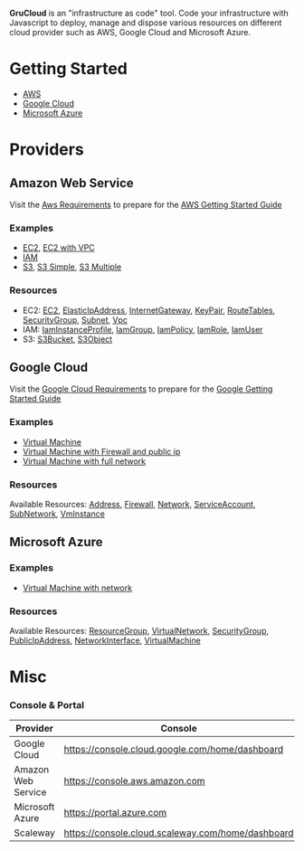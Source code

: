 **GruCloud** is an "infrastructure as code" tool.
Code your infrastructure with Javascript to deploy, manage and dispose various resources on different cloud provider such as AWS, Google Cloud and Microsoft Azure.

# Getting Started

- [AWS](./docusaurus/docs/aws/AwsGettingStarted.md)
- [Google Cloud](./docusaurus/docs/google/GoogleGettingStarted.md)
- [Microsoft Azure](./docusaurus/docs/azure/AzureGettingStarted.md)

# Providers

## Amazon Web Service

Visit the [Aws Requirements](./docusaurus/docs/aws/AwsRequirements.md) to prepare for the [AWS Getting Started Guide](./docusaurus/docs/aws/AwsGettingStarted.md)

### Examples

- [EC2](./examples/aws/ec2), [EC2 with VPC](./examples/aws/ec2-vpc)
- [IAM](./examples/aws/iam)
- [S3](./examples/aws/s3), [S3 Simple](./examples/aws/s3-simple), [S3 Multiple](./examples/aws/s3-multiple)

### Resources

- EC2: [EC2](./docusaurus/docs/aws/resources/EC2/EC2.md), [ElasticIpAddress](./docusaurus/docs/aws/resources/EC2/ElasticIpAddress.md), [InternetGateway](./docusaurus/docs/aws/resources/EC2/InternetGateway.md), [KeyPair](./docusaurus/docs/aws/resources/EC2/KeyPair.md), [RouteTables](./docusaurus/docs/aws/resources/EC2/RouteTables.md), [SecurityGroup](./docusaurus/docs/aws/resources/EC2/SecurityGroup.md), [Subnet](./docusaurus/docs/aws/resources/EC2/Subnet.md), [Vpc](./docusaurus/docs/aws/resources/EC2/Vpc.md)
- IAM: [IamInstanceProfile](./docusaurus/docs/aws/resources/IAM/IamInstanceProfile.md), [IamGroup](./docusaurus/docs/aws/resources/IAM/IamGroup.md), [IamPolicy](./docusaurus/docs/aws/resources/IAM/IamPolicy.md), [IamRole](./docusaurus/docs/aws/resources/IAM/IamRole.md), [IamUser](./docusaurus/docs/aws/resources/IAM/IamUser.md)
- S3: [S3Bucket](./docusaurus/docs/aws/resources/S3/S3Bucket.md), [S3Object](./docusaurus/docs/aws/resources/S3/S3Object.md)

## Google Cloud

Visit the [Google Cloud Requirements](./docusaurus/docs/google/GoogleRequirements.md) to prepare for the [Google Getting Started Guide](./docusaurus/docs/google/GoogleGettingStarted.md)

### Examples

- [Virtual Machine](./examples/google/vm-simple)
- [Virtual Machine with Firewall and public ip](./examples/google/vm)
- [Virtual Machine with full network](./examples/google/vm-network)

### Resources

Available Resources: [Address](./docusaurus/docs/google/resources/Address.md), [Firewall](./docusaurus/docs/google/resources/Firewall.md), [Network](./docusaurus/docs/google/resources/Network.md), [ServiceAccount](./docusaurus/docs/google/resources/ServiceAccount.md), [SubNetwork](./docusaurus/docs/google/resources/SubNetwork.md), [VmInstance](./docusaurus/docs/google/resources/VmInstance.md)

## Microsoft Azure

### Examples

- [Virtual Machine with network](./examples/azure/)

### Resources

Available Resources: [ResourceGroup](./docusaurus/docs/azure/resources/ResourceGroup.md), [VirtualNetwork](./docusaurus/docs/azure/resources/VirtualNetwork.md), [SecurityGroup](./docusaurus/docs/azure/resources/SecurityGroup.md), [PublicIpAddress](./docusaurus/docs/azure/resources/PublicIpAddress.md), [NetworkInterface](./docusaurus/docs/azure/resources/NetworkInterface.md), [VirtualMachine](./docusaurus/docs/azure/resources/VirtualMachine.md)

# Misc

### Console & Portal

| Provider           | Console                                           |
| ------------------ | ------------------------------------------------- |
| Google Cloud       | https://console.cloud.google.com/home/dashboard   |
| Amazon Web Service | https://console.aws.amazon.com                    |
| Microsoft Azure    | https://portal.azure.com                          |
| Scaleway           | https://console.cloud.scaleway.com/home/dashboard |
